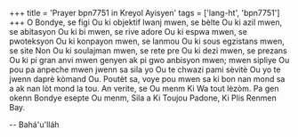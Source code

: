 +++
title = 'Prayer bpn7751 in Kreyol Ayisyen'
tags = ['lang-ht', 'bpn7751']
+++
O Bondye, se figi Ou ki objektif lwanj mwen, se bèlte Ou ki azil mwen, se abitasyon Ou ki bi mwen, se rive adore Ou ki espwa mwen, se pwoteksyon Ou ki konpayon mwen, se lanmou Ou ki sous egzistans mwen, se site Non Ou ki soulajman mwen, se rete pre Ou ki dezi mwen, se prezans Ou ki pi gran anvi mwen genyen ak pi gwo anbisyon mwen; mwen sipliye Ou pou pa anpeche mwen jwenn sa sila yo Ou te chwazi pami sèvitè Ou yo te jwenn daprè kòmand Ou. Poutèt sa, voye pou mwen sa ki bon nan mond sa a ak nan lòt mond la tou.
An verite, se Ou menm Ki Wa tout lèzòm. Pa gen okenn Bondye esepte Ou menm, Sila a Ki Toujou Padone, Ki Plis Renmen Bay.

-- Bahá'u'lláh

